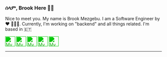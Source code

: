 ### ሰላም, Brook Here 👋🏾                    

Nice to meet you. My name is Brook Mezgebu. I am a Software Engineer by ♥ 👨🏾‍💻.
Currently, I'm working on "backend" and all things related. I'm based in 🇪🇹

<a href="https://github.com/brookmg">
  <img width="32" align="left"
     style="filter: invert(42%) sepia(93%) saturate(1352%) hue-rotate(77deg) brightness(89%) contrast(119%);"
     alt="My GitHub profile"
     src="https://cdn.jsdelivr.net/npm/simple-icons@v3/icons/github.svg">
</a>
<a href="https://medium.com/@brookmezgebu">
  <img width="32" align="left"
     style="filter: invert(42%) sepia(93%) saturate(1352%) hue-rotate(77deg) brightness(89%) contrast(119%);"
     alt="My Medium profile"
     src="https://cdn.jsdelivr.net/npm/simple-icons@v3/icons/medium.svg">
</a>
<a href="https://www.instagram.com/brookmg8">
  <img width="32" align="left"
     style="filter: invert(42%) sepia(93%) saturate(1352%) hue-rotate(77deg) brightness(89%) contrast(119%);"
     alt="My Instagram profile"
     src="https://cdn.jsdelivr.net/npm/simple-icons@v3/icons/instagram.svg">
</a>
<a href="https://www.twitter.com/brook_mezgebu">
  <img width="32" align="left"
     style="filter: invert(42%) sepia(93%) saturate(1352%) hue-rotate(77deg) brightness(89%) contrast(119%);"
     alt="My Twitter profile"
     src="https://cdn.jsdelivr.net/npm/simple-icons@v3/icons/twitter.svg">
</a>
<a href="https://t.me/brookmg">
  <img width="32" align="left"
     style="filter: invert(42%) sepia(93%) saturate(1352%) hue-rotate(77deg) brightness(89%) contrast(119%);"
     alt="My Telegram profile"
     src="https://cdn.jsdelivr.net/npm/simple-icons@v3/icons/telegram.svg">
</a>
<br><br>

<hr/>

<!-- [![Spotify](https://spotify-readme-plum.vercel.app/api/spotify-playing)](https://open.spotify.com/user/wqe3ges2o5xoao39bv0h065uf) -->

<!--
```diff
- !!! For all those dark-theme lovers out there, github doesn't 
- support markdown with custom background or text color 😞. 
- Make your voice heard on 👇🏾
[this issue](https://github.com/github/markup/issues/1373)
```
-->
